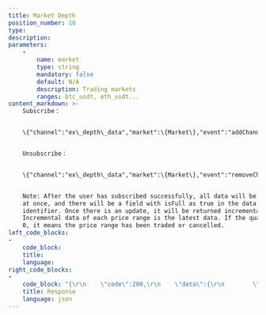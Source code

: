 ```yaml
---
title: Market Depth
position_number: 10
type:
description:
parameters:
    -
        name: market
        type: string
        mandatory: false
        default: N/A
        description: Trading markets
        ranges: btc_usdt, eth_usdt...
content_markdown: >-
    Subscribe：


    \{"channel":"ex\_depth\_data","market":\{Market\},"event":"addChannel"\}


    Unsubscribe：


    \{"channel":"ex\_depth\_data","market":\{Market\},"event":"removeChannel"\}


    Note: After the user has subscribed successfully, all data will be returned
    at once, and there will be a field with isFull as true in the data as an
    identifier. Once there is an update, it will be returned incrementally.
    Incremental data of each price range is the latest data. If the quantity is
    0, it means the price range has been traded or cancelled.
left_code_blocks:
-
    code_block:
    title:
    language:
right_code_blocks:
-
    code_block: "{\r\n    \"code\":200,\r\n    \"data\":{\r\n        \"market\":\"eth_usdt\",\r\n        \"depth\":\"0\",\r\n        \"last\":301.22,\r\n        \"asks\":[[101.00,2.0000],[102.00,1.0000],[103.00,1.0000]],\r\n        \"bids\":[[100.00,1.0000],[99.00,1.0000],[98.00,1.0000]],\r\n        \"channel\":\"ex_depth_data\",\r\n        \"isFull\":true\r\n    },\r\n    \"info\":\"success\"\r\n}"
    title: Response
    language: json
---
```

